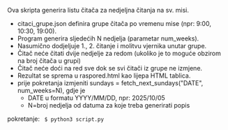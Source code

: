 Ova skripta generira listu čitača za nedjeljna čitanja na sv. misi.

* citaci_grupe.json definira grupe čitača po vremenu mise (npr: 9:00, 10:30, 19:00).
* Program generira sljedećih N nedjelja (parametar num_weeks).
* Nasumično dodjeljuje 1., 2. čitanje i molitvu vjernika unutar grupe.
* Čitač neće čitati dvije nedjelje za redom (ukoliko je to moguće obzirom na broj čitača u grupi) 
* Čitač neće doći na red sve dok se svi čitači iz grupe ne izmjene. 
* Rezultat se sprema u raspored.html kao lijepa HTML tablica.
* prije pokretanja izmjeniti  sundays = fetch_next_sundays("DATE", num_weeks=N), gdje je 
    * DATE u formatu YYYY/MM/DD, npr: 2025/10/05
    * N=broj nedjelja od datuma za koje treba generirati popis

pokretanje:
`` 
$ python3 script.py
`` 
